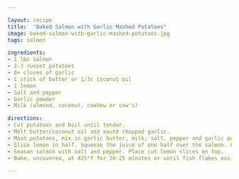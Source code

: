 ```yaml
---

layout: recipe
title:  "Baked Salmon with Garlic Mashed Potatoes"
image: baked-salmon-with-garlic-mashed-potatoes.jpg
tags: salmon

ingredients:
- 1 lbs Salmon
- 2-3 russet potatoes 
- 8+ cloves of garlic
- 1 stick of butter or 1/3c coconut oil
- 1 lemon
- Salt and pepper
- Garlic powder
- Milk (almond, coconut, cashew or cow's)

directions:
- Cut potatoes and boil until tender.
- Melt butter/coconut oil and sauté chopped garlic.
- Mash potatoes, mix in garlic butter, milk, salt, pepper and garlic powder to taste.
- Slice lemon in half. Squeeze the juice of one half over the salmon. Cut the second half into slices.
- Season salmon with salt and pepper. Place cut lemon slices on top.
- Bake, uncovered, at 425°f for 20-25 minutes or until fish flakes easily with a fork.

---
```

